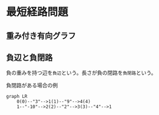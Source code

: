# 最短経路問題

## 重み付き有向グラフ

## 負辺と負閉路

負の重みを持つ辺を`負辺`という。長さが負の閉路を`負閉路`という。


負閉路がある場合の例
```mermaid
graph LR
    0(0)--"3"-->1(1)--"9"-->4(4)
    1--"-10"-->2(2)--"2"-->3(3)--"4"-->1
```
